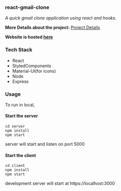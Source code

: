 ### react-gmail-clone

 _A quick gmail clone application using react and hooks._

**More Details about the project:** [Project Details](https://docs.google.com/document/d/1zjsr-o60dScRORakDtQh5owJuBEIF97jp7ehUZHpqls/edit?usp=sharing)

**Website is hosted [here](https://react-gmail-clone.herokuapp.com/)**
### Tech Stack ##
- React
- StyledComponents
- Material-UI(for icons)
- Node
- Express

### Usage ##

To run in local, 

#### Start the server
```
cd server
npm install
npm start
```
server will start and listen on port 5000

#### Start the client
```
cd client
npm install
npm start
```
development server will start at https://localhost:3000

